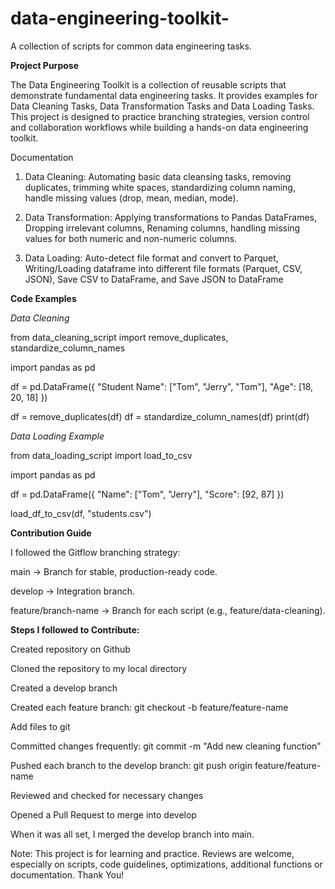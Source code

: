 # data-engineering-toolkit-
A collection of scripts for common data engineering tasks.

**Project Purpose**

The Data Engineering Toolkit is a collection of reusable scripts that demonstrate fundamental data engineering tasks. It provides examples for Data Cleaning Tasks, Data Transformation Tasks and Data Loading Tasks. This project is designed to practice branching strategies, version control and collaboration workflows while building a hands-on data engineering toolkit.

Documentation
1. Data Cleaning: Automating basic data cleansing tasks, removing duplicates, trimming white spaces, standardizing column naming, handle missing values (drop, mean, median, mode).
   
2. Data Transformation: Applying transformations to Pandas DataFrames, Dropping irrelevant columns, Renaming columns, handling missing values for both numeric and non-numeric columns.

3. Data Loading: Auto-detect file format and convert to Parquet, Writing/Loading dataframe into different file formats (Parquet, CSV, JSON), Save CSV to DataFrame, and Save JSON to DataFrame


**Code Examples**

*Data Cleaning*

from data_cleaning_script import remove_duplicates, standardize_column_names

import pandas as pd

df = pd.DataFrame({
    "Student Name": ["Tom", "Jerry", "Tom"],
    "Age": [18, 20, 18]
})

df = remove_duplicates(df)
df = standardize_column_names(df)
print(df)

*Data Loading Example*

from data_loading_script import load_to_csv

import pandas as pd

df = pd.DataFrame({
    "Name": ["Tom", "Jerry"],
    "Score": [92, 87]
})

load_df_to_csv(df, "students.csv")


**Contribution Guide**

I followed the Gitflow branching strategy:

main → Branch for stable, production-ready code.

develop → Integration branch.

feature/branch-name → Branch for each script (e.g., feature/data-cleaning).

**Steps I followed to Contribute:**

Created repository on Github

Cloned the repository to my local directory

Created a develop branch

Created each feature branch: git checkout -b feature/feature-name

Add files to git

Committed changes frequently: git commit -m "Add new cleaning function"

Pushed each branch to the develop branch: git push origin feature/feature-name

Reviewed and checked for necessary changes

Opened a Pull Request to merge into develop

When it was all set, I merged the develop branch into main.


Note: This project is for learning and practice. Reviews are welcome, especially on scripts, code guidelines, optimizations, additional functions or documentation. Thank You!
